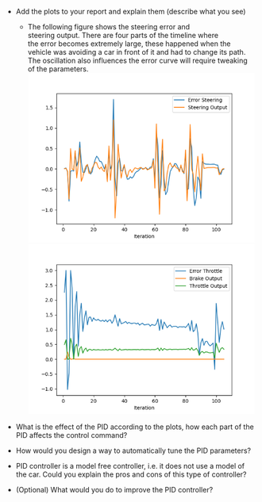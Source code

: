 * Add the plots to your report and explain them (describe what you see)  
  - The following figure shows the steering error and steering output. There are four parts of the timeline where the error becomes extremely large, these happened when the vehicle was avoiding a car in front of it and had to change its path. The oscillation also influences the error curve will require tweaking of the parameters.  
![](./screenshots/Figure_1.png)  
![](./screenshots/Figure_2.png)  
* What is the effect of the PID according to the plots, how each part of the PID affects the control command?  

* How would you design a way to automatically tune the PID parameters?  

* PID controller is a model free controller, i.e. it does not use a model of the car. Could you explain the pros and cons of this type of controller?  

* (Optional) What would you do to improve the PID controller?  
